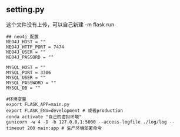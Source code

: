

## setting.py 
这个文件没有上传，可以自己新建
-m flask run
```shell script
## neo4j 配置
NEO4J_HOST = ""
NEO4J_HTTP_PORT = 7474
NEO4J_USER = ""
NEO4J_PASSORD = ""

MYSQL_HOST = ""
MYSQL_PORT = 3306
MYSQL_USER = ""
MYSQL_PASSWORD = ""
MYSQL_DB = ""
```
```shell script
#环境变量
export FLASK_APP=main.py
export FLASK_ENV=development # 或者production
conda activate "自己的虚拟环境"
gunicorn -w 4 -D -b 127.0.0.1:5000 --access-logfile ./log/log --timeout 200 main:app # 生产环境部署命令
```